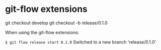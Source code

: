 git-flow extensions
===================

git checkout develop
git checkout -b release/0.1.0


When using the git-flow extensions:

`$ git flow release start 0.1.0`
Switched to a new branch 'release/0.1.0'